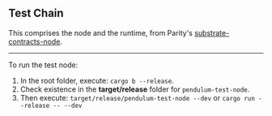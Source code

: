 ## Test Chain

This comprises the node and the runtime, from Parity's [substrate-contracts-node](https://github.com/paritytech/substrate-contracts-node#substrate-contracts-node).

---
To run the test node:
1. In the root folder, execute: `cargo b --release`.
2. Check existence in the __target/release__ folder for `pendulum-test-node`.
3. Then execute: `target/release/pendulum-test-node --dev` or `cargo run --release -- --dev`


